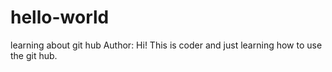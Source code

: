 # hello-world
learning about git hub
Author: Hi! This is coder and just learning how to use the git hub.
